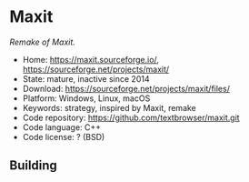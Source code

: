 # Maxit

_Remake of Maxit._

- Home: https://maxit.sourceforge.io/, https://sourceforge.net/projects/maxit/
- State: mature, inactive since 2014
- Download: https://sourceforge.net/projects/maxit/files/
- Platform: Windows, Linux, macOS
- Keywords: strategy, inspired by Maxit, remake
- Code repository: https://github.com/textbrowser/maxit.git
- Code language: C++
- Code license: ? (BSD)

## Building

